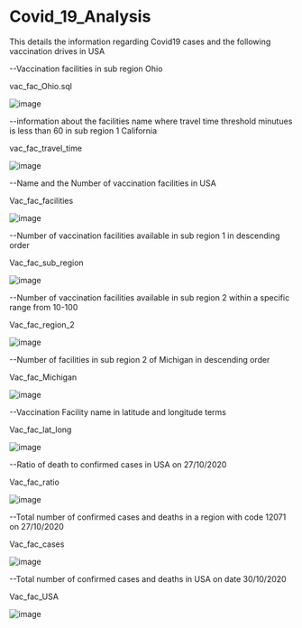 # Covid_19_Analysis
This details the information regarding Covid19 cases and the following vaccination drives in USA

--Vaccination facilities in sub region Ohio

vac_fac_Ohio.sql

![image](https://user-images.githubusercontent.com/100988967/156872092-885b883a-c0ea-445e-8108-6c636070fd3e.png)


--information about the facilities name where travel time threshold minutues is less than 60 in sub region 1 California

vac_fac_travel_time

![image](https://user-images.githubusercontent.com/100988967/156872653-3cbb4827-ba30-49f0-a4cf-56a239810253.png)


--Name and the Number of vaccination facilities in USA

Vac_fac_facilities

![image](https://user-images.githubusercontent.com/100988967/156872775-c2599430-b3e9-4b13-a6dc-f4c13a20b7bf.png)



--Number of vaccination facilities available in sub region 1 in descending order

Vac_fac_sub_region

![image](https://user-images.githubusercontent.com/100988967/156872894-f99ec39f-e18b-46fa-b6f5-1d3ef8c3fa3b.png)


--Number of vaccination facilities available in sub region 2 within a specific range from 10-100

Vac_fac_region_2

![image](https://user-images.githubusercontent.com/100988967/156873026-4e4bedea-596d-4e8f-acae-ba91153c202e.png)


--Number of facilities in sub region 2 of  Michigan in descending order

Vac_fac_Michigan

![image](https://user-images.githubusercontent.com/100988967/156873430-ce2f45a3-45df-4783-9fbb-e3d2255d6625.png)


--Vaccination Facility name in latitude and longitude terms 

Vac_fac_lat_long

![image](https://user-images.githubusercontent.com/100988967/156873723-fec656b8-aee7-420d-bd3b-8f0fb95cb833.png)


--Ratio of death to confirmed cases in USA on 27/10/2020

Vac_fac_ratio

![image](https://user-images.githubusercontent.com/100988967/156877128-8538f7c9-4855-4a40-8746-b8778eda7d28.png)


--Total number of confirmed cases and deaths in a region with code 12071 on 27/10/2020

Vac_fac_cases

![image](https://user-images.githubusercontent.com/100988967/156877315-8839fa81-37ec-492e-9f08-aa4519c22f5a.png)


--Total number of confirmed cases and deaths in USA on date 30/10/2020

Vac_fac_USA

![image](https://user-images.githubusercontent.com/100988967/156877448-3272ea18-d534-4591-abd8-731612879c6e.png)





